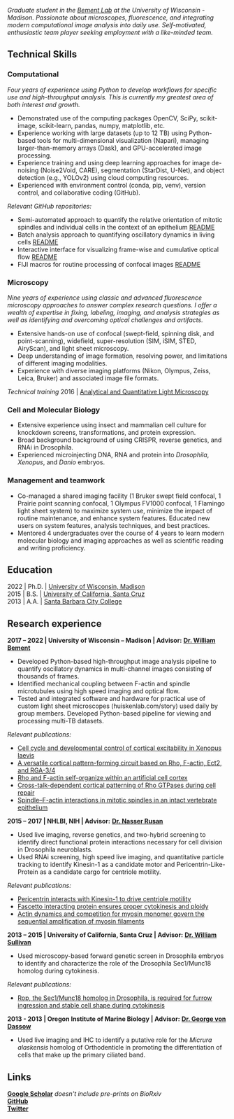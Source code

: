 _Graduate student in the [Bement Lab](https://bement.cellimaging.wisc.edu/) at the University of Wisconsin - Madison. Passionate about microscopes, fluorescence, and integrating modern computational image analysis into daily use. Self-motivated, enthusiastic team player seeking employment with a like-minded team._

## Technical Skills

### Computational
_Four years of experience using Python to develop workflows for specific use and high-throughput analysis. This is currently my greatest area of both interest and growth._   
- Demonstrated use of the computing packages OpenCV, SciPy, scikit-image, scikit-learn, pandas, numpy, matplotlib, etc.
- Experience working with large datasets (up to 12 TB) using Python-based tools for multi-dimensional visualization (Napari), managing larger-than-memory arrays (Dask), and GPU-accelerated image processing.
- Experience training and using deep learning approaches for image de-noising (Noise2Void, CARE), segmentation (StarDist, U-Net), and object detection (e.g., YOLOv2) using cloud computing resources.
- Experienced with environment control (conda, pip, venv), version control, and collaborative coding (GitHub).

*Relevant GitHub repositories:*
- Semi-automated approach to quantify the relative orientation of mitotic spindles and individual cells in the context of an epithelium [README](https://github.com/zacswider/volume-distribution/blob/main/README.md)
- Batch analysis approach to quantifying oscillatory dynamics in living cells [README](https://github.com/zacswider/waveAnalysis/blob/main/README.md)
- Interactive interface for visualizing frame-wise and cumulative optical flow [README](https://github.com/zacswider/opticalFlow/blob/main/README.md)
- FIJI macros for routine processing of confocal images [README](https://github.com/zacswider/Macros/blob/main/README.md)

### Microscopy
_Nine years of experience using classic and advanced fluorescence microscopy approaches to answer complex research questions. I offer a wealth of expertise in fixing, labeling, imaging, and analysis strategies as well as identifying and overcoming optical challenges and artifacts._  
- Extensive hands-on use of confocal (swept-field, spinning disk, and point-scanning), widefield, super-resolution (SIM, iSIM, STED, AiryScan), and light sheet microscopy.
- Deep understanding of image formation, resolving power, and limitations of different imaging modalities.
- Experience with diverse imaging platforms (Nikon, Olympus, Zeiss, Leica, Bruker) and associated image file formats.

*Technical training*
2016 | [Analytical and Quantitative Light Microscopy](https://www.mbl.edu/education/advanced-research-training-courses/course-offerings/analytical-and-quantitative-light-microscopy)  

### Cell and Molecular Biology
- Extensive experience using insect and mammalian cell culture for knockdown screens, transformations, and protein expression. 
- Broad background background of using CRISPR, reverse genetics, and RNAi in Drosophila. 
- Experienced microinjecting DNA, RNA and protein into _Drosophila_, _Xenopus_, and _Danio_ embryos.

### Management and teamwork
- Co-managed a shared imaging facility (1 Bruker swept field confocal, 1 Prairie point scanning confocal, 1 Olympus FV1000 confocal, 1 Flamingo light sheet system) to maximize system use, minimize the impact of routine maintenance, and enhance system features. Educated new users on system features, analysis techniques, and best practices. 
- Mentored 4 undergraduates over the course of 4 years to learn modern molecular biology and imaging approaches as well as scientific reading and writing proficiency.

## Education
2022 | Ph.D. | [University of Wisconsin, Madison](https://cmb.wisc.edu/)  
2015 | B.S. | [University of California, Santa Cruz](https://mcd.ucsc.edu/)  
2013 | A.A. | [Santa Barbara City College](https://www.sbcc.edu/biologicalsciences/)

## Research experience
**2017 – 2022 | University of Wisconsin – Madison | Advisor:** [**Dr. William Bement**](https://bement.cellimaging.wisc.edu/)
- Developed Python-based high-throughput image analysis pipeline to quantify oscillatory dynamics in multi-channel images consisting of thousands of frames.
- Identified mechanical coupling between F-actin and spindle microtubules using high speed imaging and optical flow.
- Tested and integrated software and hardware for practical use of custom light sheet microscopes (huiskenlab.com/story)
used daily by group members. Developed Python-based pipeline for viewing and processing multi-TB datasets.

*Relevant publications:*  
- [Cell cycle and developmental control of cortical excitability in Xenopus laevis]()
- [A versatile cortical pattern-forming circuit based on Rho, F-actin, Ect2, and RGA-3/4]()
- [Rho and F-actin self-organize within an artificial cell cortex]()
- [Cross-talk-dependent cortical patterning of Rho GTPases during cell repair]()
- [Spindle–F-actin interactions in mitotic spindles in an intact vertebrate epithelium]()

**2015 – 2017 | NHLBI, NIH | Advisor:** [**Dr. Nasser Rusan**](https://www.rusanlab.com/)
- Used live imaging, reverse genetics, and two-hybrid screening to identify direct functional protein interactions necessary for cell division in Drosophila neuroblasts.
- Used RNAi screening, high speed live imaging, and quantitative particle tracking to identify Kinesin-1 as a candidate motor and Pericentrin-Like-Protein as a candidate cargo for centriole motility.

*Relevant publications:*
- [Pericentrin interacts with Kinesin-1 to drive centriole motility]()
- [Fascetto interacting protein ensures proper cytokinesis and ploidy]()
- [Actin dynamics and competition for myosin monomer govern the sequential amplification of myosin filaments]()

**2013 – 2015 | University of California, Santa Cruz | Advisor:** [**Dr. William Sullivan**](https://sullivan.mcdb.ucsc.edu/)
- Used microscopy-based forward genetic screen in Drosophila embryos to identify and characterize the role of the Drosophila Sec1/Munc18 homolog during cytokinesis.

*Relevant publications:*  
- [Rop, the Sec1/Munc18 homolog in Drosophila, is required for furrow ingression and stable cell shape during cytokinesis]()

**2013 - 2013 | Oregon Institute of Marine Biology | Advisor:** [**Dr. George von Dassow**](http://gvondassow.com/Research_Site/Home.html)
- Used live imaging and IHC to identify a putative role for the _Micrura alaskensis_ homolog of Orthodenticle in promoting the differentiation of cells that make up the primary ciliated band.

## Links
[**Google Scholar**](https://scholar.google.com/citations?user=AXP4TbcAAAAJ&hl=en) _doesn't include pre-prints on BioRxiv_  
[**GitHub**](https://github.com/zacswider)  
[**Twitter**](https://twitter.com/ZacSwider)  
